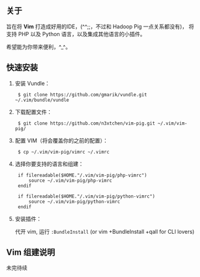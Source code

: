 ## 关于
旨在将 **Vim** 打造成好用的IDE，(^^;;，不过和 Hadoop Pig 一点关系都没有)，
将支持 PHP 以及 Python 语言，以及集成其他语言的小插件。

希望能为你带来便利，^_^。

## 快速安装

1. 安装 Vundle：

        $ git clone https://github.com/gmarik/vundle.git ~/.vim/bundle/vundle

2. 下载配置文件：

        $ git clone https://github.com/n3xtchen/vim-pig.git ~/.vim/vim-pig/

3. 配置 VIM（将会覆盖你的之前的配置）：

        $ cp ~/.vim/vim-pig/vimrc ~/.vimrc

4. 选择你要支持的语言和组建：

        if filereadable($HOME."/.vim/vim-pig/php-vimrc")
            source ~/.vim/vim-pig/php-vimrc
        endif

        if filereadable($HOME."/.vim/vim-pig/python-vimrc")
            source ~/.vim/vim-pig/python-vimrc
        endif

5. 安装插件：

    代开 vim, 运行 `:BundleInstall` (or vim +BundleInstall +qall for CLI lovers)

## Vim 组建说明

未完待续
